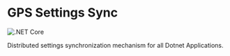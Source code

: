 # GPS Settings Sync

![.NET Core](https://github.com/gatewayprogrammingschool/GPS.SettingsSync/workflows/.NET%20Core/badge.svg)

Distributed settings synchronization mechanism for all Dotnet Applications.
